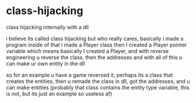 # class-hijacking
class hijacking internally with a dll

i believe its called class hijacking but who really cares, basically i made a program inside of that i made a Player class then I created a Player pointer variable which means basically I created a Player, and with reverse engineering u reverse the class, then the addresses and with all of this u can make ur own entity in the dll 


so for an example u have a game reversed it, perhaps its a class that creates the entities, then u remade the class in dll, got the addresses, and u can make entities (probably that class contains the entity type variable, this is not, but its just an example so useless af)
